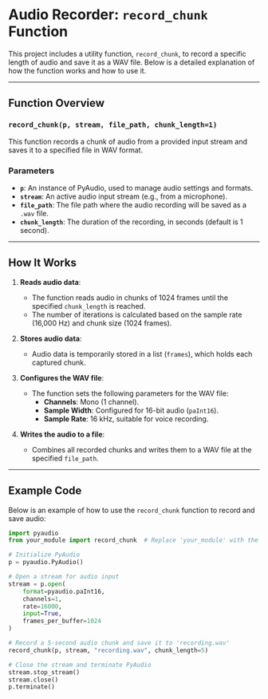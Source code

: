 # Audio Recorder: `record_chunk` Function

This project includes a utility function, `record_chunk`, to record a specific length of audio and save it as a WAV file. Below is a detailed explanation of how the function works and how to use it.

---

## Function Overview

### `record_chunk(p, stream, file_path, chunk_length=1)`

This function records a chunk of audio from a provided input stream and saves it to a specified file in WAV format.

### Parameters
- **`p`**: An instance of PyAudio, used to manage audio settings and formats.
- **`stream`**: An active audio input stream (e.g., from a microphone).
- **`file_path`**: The file path where the audio recording will be saved as a `.wav` file.
- **`chunk_length`**: The duration of the recording, in seconds (default is 1 second).

---

## How It Works
1. **Reads audio data**:
   - The function reads audio in chunks of 1024 frames until the specified `chunk_length` is reached.
   - The number of iterations is calculated based on the sample rate (16,000 Hz) and chunk size (1024 frames).

2. **Stores audio data**:
   - Audio data is temporarily stored in a list (`frames`), which holds each captured chunk.

3. **Configures the WAV file**:
   - The function sets the following parameters for the WAV file:
     - **Channels**: Mono (1 channel).
     - **Sample Width**: Configured for 16-bit audio (`paInt16`).
     - **Sample Rate**: 16 kHz, suitable for voice recording.

4. **Writes the audio to a file**:
   - Combines all recorded chunks and writes them to a WAV file at the specified `file_path`.

---

## Example Code
Below is an example of how to use the `record_chunk` function to record and save audio:

```python
import pyaudio
from your_module import record_chunk  # Replace 'your_module' with the actual module name

# Initialize PyAudio
p = pyaudio.PyAudio()

# Open a stream for audio input
stream = p.open(
    format=pyaudio.paInt16,
    channels=1,
    rate=16000,
    input=True,
    frames_per_buffer=1024
)

# Record a 5-second audio chunk and save it to 'recording.wav'
record_chunk(p, stream, "recording.wav", chunk_length=5)

# Close the stream and terminate PyAudio
stream.stop_stream()
stream.close()
p.terminate()